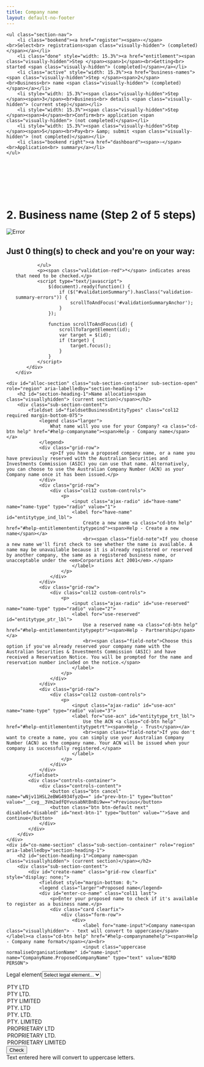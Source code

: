 ```yaml
---
title: Company name
layout: default-no-footer
---
```


<style>
	input[disabled] {
		text-transform: none;
		font-style: italic;
		font-weight: 300;
	}
</style>
<div class="progress-container" style="padding-bottom: 85px">
	<div class="progress-bar">
		<span id="progress-percent" role="progressbar" aria-valuetext="step 3 of 5 steps" style="width:32%"></span>
	</div><!-- meter -->

	<ul class="section-nav">
		<li class="bookend"><a href="register"><span>‹</span><br>Select<br> registrations<span class="visually-hidden"> (completed)</span></a></li>
		<li class="done" style="width: 15.3%"><a href="entitlement"><span class="visually-hidden">Step </span><span>1</span><br>Getting<br> started <span class="visually-hidden"> (completed)</span></a></li>
		<li class="active" style="width: 15.3%"><a href="business-names"><span class="visually-hidden">Step </span><span>2</span><br>Business<br> name <span class="visually-hidden"> (completed)</span></a></li>
		<li style="width: 15.3%"><span class="visually-hidden">Step </span><span>3</span><br>Business<br> details <span class="visually-hidden"> (current step)</span></li>
		<li style="width: 15.3%"><span class="visually-hidden">Step </span><span>4</span><br>Confirm<br> application <span class="visually-hidden"> (not completed)</span></li>
		<li style="width: 15.3%"><span class="visually-hidden">Step </span><span>5</span><br>Pay<br> &amp; submit <span class="visually-hidden"> (not completed)</span></li>
		<li class="bookend right"><a href="dashboard"><span>›</span><br>Application<br> summary</a></li>
	</ul>
</div>
<main class="wrapper">
    


<h1 id="heading" tabindex="-1">2. Business name <span role="progressbar">(Step 2 of 5 steps)</span></h1>

<form action="/registration/businessname?appId=10303" enctype="multipart/form-data" id="sobrsform" method="post">    <div style="display: none">
        <input name="__RequestVerificationToken" type="hidden" value="MdUPkRfXBebtP91fAs71E8aL3URVNP9KJU5eCmeQLQpEVU0Bh4-8sXTdH0wM3W6hrn9MkPXdCQxyH7RX9Nd1vt3kFtQKI8biF6Gt2t7yQNfT46r9Imz30Tm2XyUyBnhFv5VNC9HRHJxRinBlO0_I0Q2">
        <input id="__c__ApplicationId" name="__c__ApplicationId" type="hidden" value="r8grSNNEkpDh8zxz17LriQ==">
        <input id="__c__isDisplayContentKey" name="__c__isDisplayContentKey" type="hidden" value="YRBk3UFuGeCu5zo+Lao/Qw==">

<input id="__c__Sections_0__View" name="__c__Sections[0].View" type="hidden" value="7DJ8Wdyn+gLGFC6m0H01Jw=="><input id="__c__Sections_0__Title" name="__c__Sections[0].Title" type="hidden" value="ngMmc2IPLQ7DOlkNK1YXNQ=="><input id="__c__Sections_1__View" name="__c__Sections[1].View" type="hidden" value="gVKItIenoyTgG8sPddX+rQ=="><input id="__c__Sections_1__Title" name="__c__Sections[1].Title" type="hidden" value="ULCTZSZXjtsrNwDqwSi+Xg==">
<input id="__c__Registrations_0_" name="__c__Registrations[0]" type="hidden" value="/4pu/HURh44V1/ejVGQIEQ=="><input id="__c__Registrations_1_" name="__c__Registrations[1]" type="hidden" value="Ku6Gy+Kjj+YP2qPJPHJzxQ=="><input id="__c__Registrations_2_" name="__c__Registrations[2]" type="hidden" value="z5GyAIlGkn4RLFR84HSFHg==">    </div>
    <div id="ajax-container-for-businessname">
        <input id="__c__SectionIndexId" name="__c__SectionIndexId" type="hidden" value="BfNQIa39YHWRsVvADavFng==">


<div id="validationSummary" class="validation-summary-valid validation-container clearfix" data-valmsg-summary="true">
    <div class="grid-row">
        <div class="validation-summary-icon">
            <img src="/content/img/ico-alert-red.png" alt="Error">
        </div>
        <div class="validation-message">
            <h2><a id="validationSummaryAnchor" tabindex="-1">Just <span id="validation-error-count">0</span> thing(s) to check and you're on your way:</a>
            </h2>
            <ul class="validation-message-errors">
                

            </ul>
            <p><span class="validation-red">*</span> indicates areas that need to be checked.</p>
            <script type="text/javascript">
                $(document).ready(function() {
                    if ($("#validationSummary").hasClass("validation-summary-errors")) {
                        scrollToAndFocus('#validationSummaryAnchor');
                    }
                });

                function scrollToAndFocus(id) {
                    scrollToTargetElement(id);
                    var target = $(id);
                    if (target) {
                        target.focus();
                    }
                }
            </script>
        </div>
    </div>
</div>


    <div id="alloc-section" class="sub-section-container sub-section-open" role="region" aria-labelledby="section-heading-1">
        <h2 id="section-heading-1">Name allocation<span class="visuallyhidden"> (current section)</span></h2>
		<div class="sub-section-content">
			<fieldset id="fieldsetBusinessEntityTypes" class="col12 required margin-bottom-075">
				<legend class="larger">
					What name will you use for your Company? <a class="cd-btn help" href="#help-companyname"><span>Help - Company name</span></a>
				</legend>
				<div class="grid-row">
					<p>If you have a proposed company name, or a name you have previously reserved with the Australian Securities and Investments Commission (ASIC) you can use that name. Alternatively, you can choose to use the Australian Company Number (ACN) as your Company name once it has been issued.</p>
				</div>
				<div class="grid-row">
					<div class="col12 custom-controls">
						<p>
							<input class="ajax-radio" id="have-name" name="name-type" type="radio" value="1">
							<label for="have-name" id="entitytype_ind_lbl">
								Create a new name <a class="cd-btn help" href="#help-entitlemententitytypeind"><span>Help - Create a new name</span></a>
								<br><span class="field-note">If you choose a new name we'll first check to see whether the name is available. A name may be unavailable because it is already registered or reserved by another company, the same as a registered business name, or unacceptable under the <em>Corporations Act 2001</em>.</span>
							</label>
						</p>
					</div>
				</div>
				<div class="grid-row">
					<div class="col12 custom-controls">
						<p>
							<input class="ajax-radio" id="use-reserved" name="name-type" type="radio" value="2">
							<label for="use-reserved" id="entitytype_ptr_lbl">
								Use a reserved name <a class="cd-btn help" href="#help-entitlemententitytypeptr"><span>Help - Partnership</span></a>
								<br><span class="field-note">Choose this option if you've already reserved your company name with the Australian Securities & Investments Commission (ASIC) and have received a Reservation Notice. You will be prompted for the name and reservation number included on the notice.</span>
							</label>
						</p>
					</div>
				</div>
				<div class="grid-row">
					<div class="col12 custom-controls">
						<p>
							<input class="ajax-radio" id="use-acn" name="name-type" type="radio" value="3">
							<label for="use-acn" id="entitytype_trt_lbl">
								Use the ACN <a class="cd-btn help" href="#help-entitlemententitytypetrt"><span>Help - Trust</span></a>
								<br><span class="field-note">If you don't want to create a name, you can simply use your Australian Company Number (ACN) as the company name. Your ACN will be issued when your company is successfully registered.</span>
							</label>
						</p>
					</div>
				</div>
			</fieldset>
			<div class="controls-container">
				<div class="controls-content">
					<button class="btn cancel" name="wNjv11HSL2eBWG4934fyzQ==" id="prev-btn-1" type="button" value="__cvg__3Vm2adfQYvusabNtBnBi9w==">Previous</button>
					<button class="btn btn-default next" disabled="disabled" id="next-btn-1" type="button" value="">Save and continue</button>
				</div>
			</div>
		</div>
	</div>
    <div id="co-name-section" class="sub-section-container" role="region" aria-labelledby="section-heading-1">
        <h2 id="section-heading-1">Company name<span class="visuallyhidden"> (current section)</span></h2>
		<div class="sub-section-content">			
			<div id="create-name" class="grid-row clearfix" style="display: none;">
				<fieldset style="margin-bottom: 0;">
				<legend class="larger">Proposed name</legend>
				<div id="enter-co-name" class="col11 last">
					<p>Enter your proposed name to check if it's available to register as a business name.</p>
					<div class="card clearfix">
						<div class="form-row">
							<div>
								<label for="name-input">Company name<span class="visuallyhidden"> - text will convert to uppercase</span></label><a class="cd-btn help" href="#help-companynamehelp"><span>Help - Company name format</span></a><br>
								<input class="uppercase normaliseOrganisationName" id="name-input" name="CompanyName.ProposedCompanyName" type="text" value="BIRD PERSON">

<label class="visuallyhidden" for="legal-element">Legal element</label><select id="legal-element" name="CompanyName.NewNameLegalElementId" style="max-width:12em;"><option value="">Select legal element...</option>
<option selected="selected" value="1" selected>PTY LTD</option>
<option value="2">PTY LTD.</option>
<option value="3">PTY LIMITED</option>
<option value="4">PTY. LTD</option>
<option value="5">PTY. LTD.</option>
<option value="6">PTY. LIMITED</option>
<option value="7">PROPRIETARY LTD</option>
<option value="8">PROPRIETARY LTD.</option>
<option value="9">PROPRIETARY LIMITED</option>
</select>
								<button class="btn btn-inline btn-default ajax-button" data-ajax-target="ajax-container-for-businessname" data-busy-message="Searching for Company name" id="search-co-name" name="UBe3XYnW0cDfkvNrWSTsgZ66UPRQnvBd5cx4eevWmyk=" type="button" value="__cvg__EQclQ8ujmkGcz0q1StEHYaZMdR2rve8VVE4QqMcsKwU=">Check</button><br>
								<span  class="field-note">Text entered here will convert to uppercase letters.</span>
							</div>
						</div>
					</div>
				</div>
					<div id="co-search-results" class="col11 last" style="display: none;">
<div class="result-container" style=" margin-bottom: 2em;">
    <div class="result-row">
        <div class="result-cell cell-icon">

                <img src="{{ site.baseurl }}/img/ico-tick-green.png" alt="Success" style="width: 50px !important;">
        </div>
        <div class="result-cell cell-detail">
            <h2>BIRD PERSON PTY LTD</h2>

<blockquote>The name is available to be used as a business name.</blockquote>        </div>
        <div class="result-cell cell-action">
<button class="btn btn-inline btn-default ajax-button no-margin-right" data-ajax-target="ajax-container-for-businessname" id="add-companyname-btn" name="cFN+dlHznQVVGUMNxtPTq/Y85v9g6fnieQ2Dpcc3VU0=" type="button" value="__cvg__PZZycx0H44zNydgxWXBc/ofxZVfvuRgl7EwctEL3ljY=">Add this name</button>                <br>


            <a href="javascript:void(0);" class="smaller ajax-link" data-ajax-action="zDBJ5TQEw7wSW4gqWFMXmzQHd0wECRAw1MksApvCtgU=" data-ajax-value="__cvg__yd03VqC6NwNCvyWyDUnJeLIE1WqDiUSPhQETihmksIBZf/Dc2HHPM6IabROhJ7tN" data-ajax-target="ajax-container-for-businessname">Search for something else</a>
        </div>

    </div>
</div>



<p><strong>Registering a company name doesn't give you exclusive rights over the use of a name. </strong>It's also a good idea to check that the name isn't already a website name or trade mark. </p>

<p>Expand the links below to see available domain names and information on trade marks.</p>


<div style="display: none">
    <input id="ApplicationId" name="ApplicationId" type="hidden" value="10303">
    <input id="DomainSearchName" name="DomainSearchName" type="hidden" value="BIRD PERSON">
</div>
<div class="grid-row clearfix">
    <script type="text/javascript" src="/scripts/pages/shared/domainname.js?v=636463591900468037"></script>
    <div class="col12 last">
        <h3 id="domain-names" style="margin: .5em">
            <a href="javascript:void(0);" style="text-decoration: none !important;"><span class="fa fa-plus"></span> Domain names</a>
        </h3>

    </div>
</div>
<div class="grid-row clearfix">
    <script type="text/javascript" src="/scripts/pages/shared/trademarksearch.js?v=636505673429134240"></script>
    <div class="col12 last">
        <h3 id="trade-marks" style="margin: .5em">
            <a href="javascript:void(0);" style="text-decoration: none !important;"><span class="fa fa-plus"></span> Trade marks</a>
        </h3>
    </div>
</div>

                    </div>
					<div id="co-name-added" class="col11 last padding-bottom-1" style="display: none;">
<div class="cart-container">
    <div class="result-row result-row fade-in fade-in-inherit">
        <div class="result-cell cell-icon">
                <img src="{{ site.baseurl }}/img/ico-tick-green.png" alt="Success" style="width: 50px !important;">
        </div>
        <div class="result-cell cell-detail">
            <h2 id="added-co-name">BIRD PERSON PTY LTD</h2>

<blockquote id="tagline">The name is available to be used as a business name.</blockquote>


        </div>

        <div class="result-cell cell-action">
            
            <a id="deleteCompanyNameLink" class="remove margin-left-075" href="javascript:void(0);">
                <span>Remove</span>
            </a>
        </div>
    </div>

</div>
<div class="result-row">
</div>

<div id="dialogRemoveCompanyName" style="display: none;">
    <h1>Confirm remove</h1>
    <p>Are you sure you want to remove this company name?</p>
    <button class="btn btn-default ajax-button" data-ajax-target="ajax-container-for-businessname" name="z1tOU6MUt9J3vy/3fwHt2wwvV73Fo4UlDX6wNX6HAXs=" type="button" value="__cvg__7SbV06TrfnuMGDUNWKUx0n0EpUAWgFc6FP+D+8N9mnM=">Yes, remove</button>
    <a href="javascript:void(0);" class="margin-left-075" onclick="javascript: $('.vaCloseButton').trigger('click');">Cancel</a>
</div><div id="new-name-warning" class="card clearfix"><p><strong>Please note:</strong> The availability of a proposed name may change before you lodge the form. Check the confirmation and payment pages for changes.</p></div>

				</div>
				</fieldset>
			</div>
			<div id="co-name-reserved" class="grid-row">
				<h3>Reserved name</h3>
				<p>Enter the details of your reserved name, including the reservation number included on the Reservation Notice.</p>
                    <div class="col11 last padding-bottom-1">
                        <div class="grid-row">
                            <div>
                                <label for="CompanyName_ReservationNumber">Reservation number</label>
                            </div>
                            <div>
                                <input id="CompanyName_ReservationNumber" name="CompanyName.ReservationNumber" type="text" value=""><br>
                                <span class="field-note">Must have 9 digits.</span>
                            </div>
                        </div>
                        <div class="grid-row">
                            <div>
                                <label for="CompanyName_ReservedCompanyName">Company name<span class="visuallyhidden"> - text will convert to uppercase</span></label><a class="cd-btn help" href="#help-companynamehelp"><span>Help - Company name format</span></a><br>
                                <input class="uppercase" id="CompanyName_ReservedCompanyName" name="CompanyName.ReservedCompanyName" type="text" value="">
<label class="visuallyhidden" for="CompanyName_ReservedLegalElementId">Legal element</label><select id="CompanyName_ReservedLegalElementId" name="CompanyName.ReservedLegalElementId" style="max-width:12em;"><option value="">Select legal element...</option>
<option value="1">PTY LTD</option>
<option value="2">PTY LTD.</option>
<option value="3">PTY LIMITED</option>
<option value="4">PTY. LTD</option>
<option value="5">PTY. LTD.</option>
<option value="6">PTY. LIMITED</option>
<option value="7">PROPRIETARY LTD</option>
<option value="8">PROPRIETARY LTD.</option>
<option value="9">PROPRIETARY LIMITED</option>
</select><br>
                            <span class="field-note">Text entered here will convert to uppercase letters.</span>
                         </div>
                     </div>
                 </div>
             </div>
			<div id="co-use-acn">
				<h3>Legal element</h3>
				<p>You will use the ACN we issue you as your Company name. Select the legal element details to be included with your name.</p>
				<div class="grid-row">
					 <div class="col11 last padding-bottom-1">
							<div class="grid-row">
								<div>
									<label for="CompanyName_UseAcnLegalElementId">Legal element</label>
								</div>
								<div>
										<select id="CompanyName_UseAcnLegalElementId" name="CompanyName.UseAcnLegalElementId" style="max-width:12em;"><option value="">Please select...</option>
	<option value="1">PTY LTD</option>
	<option value="2">PTY LTD.</option>
	<option value="3">PTY LIMITED</option>
	<option value="4">PTY. LTD</option>
	<option value="5">PTY. LTD.</option>
	<option value="6">PTY. LIMITED</option>
	<option value="7">PROPRIETARY LTD</option>
	<option value="8">PROPRIETARY LTD.</option>
	<option value="9">PROPRIETARY LIMITED</option>
	</select>
								</div>
							</div>
					 </div>
				 </div>
             </div>
		<div class="controls-container">
			<div class="controls-content">
				<button class="btn cancel" name="wNjv11HSL2eBWG4934fyzQ==" id="prev-btn-2" type="button" value="__cvg__3Vm2adfQYvusabNtBnBi9w==">Previous</button>
				<button class="btn btn-default next" disabled="disabled" id="next-btn-2" type="button" value="">Save and continue</button>
			</div>
		</div>

	</div>
</div>
    <div id="bn-name-section" class="sub-section-container" role="region" aria-labelledby="section-heading-1">
        <h2 id="section-heading-1">Business name<span class="visuallyhidden"> (current section)</span></h2>
		<div class="sub-section-content">
			<p><strong>You don't need to register a business name if it's the same as your company name.</strong> For example, if your company name is Digital Exports Pty Ltd and you want to carry on a business under this name, you don't need to register it as a business name.</p>
			<p>If you want to operate under a different name, then you'll need to register it as a business name.</p>
			<p>Read more about <a href="https://www.business.gov.au/info/plan-and-start/start-your-business/business-and-company-registration/business-name-registration/business-name-trading-names-legal-names" target="_blank">business names, trading names and legal names <span class="visuallyhidden">(opens in new window)</span></a> on business.gov.au.</p>
		<div id="add-bn-question" class="clearfix margin-bottom-075" style="display: none;">
			<div class="grid-row">
				<div class="col11 last">
					<p class="label">Do you need to register any additional business names?</p>
					<div class="radio-toggle">
						<label class="label-left" for="bn-yes"><input id="bn-yes" type="radio" name="bn-question" ><span>Yes</span></label>
						<label class="label-right" for="bn-no"><input id="bn-no" type="radio" name="bn-question"><span>No</span></label>
					</div>
				</div>
			</div>
		</div>
			<div id="names-added" style="display: none;">
				<div class="cart-container">
					<div id="reg-bird" class="result-row fade-in fade-in-inherit" style="display: none;">
						<div class="result-cell cell-icon">
							<img src="{{ site.baseurl }}/img/ico-tick-green.png" alt="Success" style="width: 50px !important">
						</div>
						<div class="result-cell cell-detail">
							<h2>BIRD PERSON <a class="cd-btn help" href="#help-businessnameaddedavailable"><span>Help - Name available</span></a></h2>
							
				Business name added. <blockquote><strong>Note:</strong> The name is the same as your company name.</blockquote>
						</div>
						<div class="result-cell cell-action">
							<label class="visuallyhidden" for="BusinessNames_AddedBusinessNames_0__SelectedPrice">Select duration:</label><select class="registration-duration ajax-option" data-ajax-action="BR63RJhxzvKG6WBEQi/6UXSq76QhlrIJyG4EV/hKiUI=" data-ajax-value="__cvg__sAQJDPSEzYUU1JuBOGCum/9UVKlpOi6njWJMpK/RdotEzs4IamAxF7P7f5J03hHI" id="BusinessNames_AddedBusinessNames_0__SelectedPrice" name="BusinessNames.AddedBusinessNames[0].SelectedPrice"><option selected="selected" value="35">1 year $35</option>
							<option value="82" selected>3 years $82</option>
							</select>                <span class="subtotal">AU $82.00</span>         
							&nbsp;
							<a id="BusinessNames_AddedBusinessNames_0__Remove" class="remove" href="javascript:void(0);" data-ajax-id="2E1yyffxbM77cMN+d3Wu7Q=="><span>Remove</span></a>
						</div>
					</div>
					<div id="reg-phoenix" class="result-row fade-in fade-in-inherit" style="display: none;">
						<div class="result-cell cell-icon">
							<img src="{{ site.baseurl }}/img/ico-tick-green.png" alt="Success" style="width: 50px !important">
						</div>
						<div class="result-cell cell-detail">
							<h2>PHOENIX PERSON <a class="cd-btn help" href="#help-businessnameaddedavailable"><span>Help - Name available</span></a></h2>
							
				Business name added. <blockquote>The name is available to be used as a business name.</blockquote>
						</div>
						<div class="result-cell cell-action">
							<label class="visuallyhidden" for="BusinessNames_AddedBusinessNames_0__SelectedPrice">Select duration:</label><select class="registration-duration ajax-option" data-ajax-action="BR63RJhxzvKG6WBEQi/6UXSq76QhlrIJyG4EV/hKiUI=" data-ajax-value="__cvg__sAQJDPSEzYUU1JuBOGCum/9UVKlpOi6njWJMpK/RdotEzs4IamAxF7P7f5J03hHI" id="BusinessNames_AddedBusinessNames_0__SelectedPrice" name="BusinessNames.AddedBusinessNames[0].SelectedPrice"><option selected="selected" value="35">1 year $35</option>
							<option value="82" selected>3 years $82</option>
							</select>                <span class="subtotal">AU $82.00</span>         
							&nbsp;
							<a id="BusinessNames_AddedBusinessNames_0__Remove" class="remove" href="javascript:void(0);" data-ajax-id="2E1yyffxbM77cMN+d3Wu7Q=="><span>Remove</span></a>
						</div>
					</div> 
					<div id="dialogRemoveBusinessName" style="display: none;">
						<h1>Confirm remove</h1>
						<p>Are you sure you want to remove this business name?</p>
						<button class="btn btn-default ajax-button" data-ajax-target="ajax-container-for-businessname" name="abHW/fUQJkdQx4EOphA4DRhxupo0k+iDz8AzqnOpLts=" type="button" value="__cvg__sOvQZyQHohkAipsyLUjYGBe+6+uBFrvCo/IXriHuDtoU+lACEDnKe+775F/d1z4K">Yes, remove</button>
						<a href="javascript:void(0);" class="margin-left-075" onclick="javascript: $('.vaCloseButton').trigger('click');">Cancel</a>
					</div>
				</div>
				<div id="row-total" class="cart-container">
					<div class="result-row">
						<div class="result-cell cell-total">
							<p>Total: AU $<span id="reg-tot">82</span>.00</p>
						</div>
					</div>
				</div>
			</div>
			<div id="reg-tip" class="registration-tip margin-top-075" style="display: none;">
				<p><strong>Please note</strong>: The availability of a proposed name may change before you lodge the form. Check the confirmation and payment pages for changes.</p>
			</div>

		<div id="business-names" style="display: none;">
			<h3 id="add-bn-heading">Add Business name</h3>			
			<div id="input-bn" class="clearfix">
				<p>Enter your proposed name to check if it's available to register as a business name.</p>
				<div class="card clearfix">
					<div class="form-row">
						<p>
							<label for="bn-text-input">Search for a business name<span class="visuallyhidden"> - text will convert to uppercase</span></label><br>
							<input class="uppercase enter-click-button normaliseOrganisationName" id="bn-text-input" name="BusinessNames.BusinessNameSearchText" type="text" value="BIRD PERSON">
							<button class="btn btn-inline ajax-button" data-ajax-target="ajax-container-for-businessname" data-busy-message="Searching for business name" id="check-bn-btn" name="7KVIUXqyFVicyHfSkLCbUitSRob4nBqS5ycImFOd6Gg=" type="button" value="__cvg__sQN7pFoSVr1LCdQaudROkoWHh18VkNBHpFh0k1WgLcZJY57idkp+lIc3+zyqSGEJ">Check</button>
							<br>
							<span class="field-note">Text entered here will convert to uppercase letters.</span>
						</p>
					</div>
				</div>
			</div>
			<div id="bn-checked" style="display: none;">
				<div class="result-container">
					<div class="result-row">
						<div class="result-cell cell-icon">
							<img src="{{ site.baseurl }}/img/ico-tick-green.png" alt="Success" style="width: 50px !important">
						</div>
						<div class="result-cell cell-detail">
							<h2>PHOENIX PERSON</h2>

			<blockquote>The name is available to be used as a business name.</blockquote>            </div>
						<div class="result-cell cell-action">
			<label class="visuallyhidden" for="BusinessNames_SearchedBusinessName_SelectedPrice">Select duration:</label><select class="registration-duration" id="BusinessNames_SearchedBusinessName_SelectedPrice" name="BusinessNames.SearchedBusinessName.SelectedPrice"><option value="35">1 year $35</option>
			<option value="82" selected>3 year $82</option>
			</select><button class="btn btn-inline btn-default ajax-button no-margin-right" data-ajax-target="ajax-container-for-businessname" id="add-bn-btn" name="s0AM2cEcevWHLPREs3/kBrAQhWSAMvA6193n3FZxZ9Y=" type="button" value="__cvg__JX8ISNbDS8ZJka9hmOcBZzoxVXv0NWscTrKzHKoXBzQ=">Add this name</button>                        <br>
									<a  onclick="clearBNSearch();" href="javascript:void(0);" class="smaller ajax-link" data-ajax-action="dkjvG7xyk/YBGzt9LJvEjhkFvEHCjwx2NUdpoWS6f8w=" data-ajax-value="__cvg__mxiGP8cP8vxMW16f/IVUMho+Ny1/PKfOBzRbXWt6S0Ol4Tfgm4cT/Dc4AP0uuy4B" data-ajax-target="ajax-container-for-businessname">Search for something else</a>
						</div>
					</div>
				</div>
				<p><strong>Registering a business name doesn't give you exclusive rights over the use of a name. </strong>It's also a good idea to check that the name isn't already a website name or trade mark. </p>
				<p>Expand the links below to see available domain names and information on trade marks.</p>
				<div class="col12 last">
					<h3 id="domain-names" style="margin: .25em;">
						<a href="javascript:void(0);" style="text-decoration: none !important;"><span class="fa fa-plus"></span> Domain names</a>
					</h3>
				</div>
				<div class="col12 last">
					<h3 id="domain-names" style="margin: .25em;">
						<a href="javascript:void(0);" style="text-decoration: none !important;"><span class="fa fa-plus"></span> Trade marks</a>
					</h3>
				</div>
			</div>
			<div id="bn-name-clash" style="display: none;">
				<div  class="result-container">
					<div class="result-row">
						<div class="result-cell cell-icon">

								<img src="{{site.baseurl}}/img/ico-exclamation-orange.png" style="width: 50px !important;" alt="Alert">
						</div>
						<div class="result-cell cell-detail">
							<h3>BIRD PERSON</h3>
							<blockquote>You have already added BIRD PERSON PTY LTD as your Company Name.</blockquote>
							<p>You don't need to register a business name if it's the same as your company name.</p>
						</div>
						<div class="result-cell cell-action">
							<button class="btn btn-inline btn-default ajax-button no-margin-right" data-ajax-target="ajax-container-for-businessname" style="width: 220px; margin-bottom: 7px;" id="add-anyway-btn" type="button">Add this name anyway</button><br>
							<button class="btn btn-inline ajax-button no-margin-right" data-ajax-target="ajax-container-for-businessname" id="try-different-btn" style="width: 220px;" type="button">Try a different name</button><br>
							<a href="javascript:void(0);" onclick="cancelBNreg();" class="smaller ajax-link" data-ajax-action="zDBJ5TQEw7wSW4gqWFMXmzQHd0wECRAw1MksApvCtgU=" data-ajax-value="__cvg__yd03VqC6NwNCvyWyDUnJeLIE1WqDiUSPhQETihmksIBZf/Dc2HHPM6IabROhJ7tN" data-ajax-target="ajax-container-for-businessname">I don't need to register a business name</a>
						</div>

					</div>
				</div>
			</div>
		</div>
		<div class="controls-container">
			<div class="controls-content">
				<button class="btn cancel" name="wNjv11HSL2eBWG4934fyzQ==" id="prev-btn-3" type="button" value="__cvg__3Vm2adfQYvusabNtBnBi9w==">Previous</button>
				<button class="btn btn-default next" disabled="disabled" id="next-btn-3" type="button" value="">Save and continue</button>
			</div>
		</div>
	</div>
</div>


    </div>
</form>

</main>
<script>
	$(document).ready(function() {
		$("html, body").animate({
			scrollTop: $("#section-heading-1").offset().top
		}, 200);
		$("input[name=name-type]").click(function() {
			$("#next-btn-1").attr("disabled", false);
			var id = $(this)[0].id;
			$("#next-btn-2").attr("disabled", id==="have-name");
			$("#create-name").toggle(id==="have-name");
			$("#co-name-reserved").toggle(id==="use-reserved");
			$("#co-use-acn").toggle(id==="use-acn");
		});
		$("#next-btn-1").click(function() {
			$("#alloc-section").removeClass("sub-section-open").addClass("sub-section-done");
			$("#co-name-section").addClass("sub-section-open");
			$("html, body").animate({
				scrollTop: $("#co-name-section").offset().top
			}, 200);
		});
		$("#prev-btn-2").click(function() {
			$("#alloc-section").removeClass("sub-section-done").addClass("sub-section-open");
			$("#co-name-section").removeClass("sub-section-open");
			$("html, body").animate({
				scrollTop: $("#alloc-section").offset().top
			}, 200);
		});
		$("#next-btn-2").click(function() {
			$("#co-name-section").removeClass("sub-section-open").addClass("sub-section-done");
			$("#bn-name-section").addClass("sub-section-open");
			$("#add-bn-question").show();
		});
		$("#prev-btn-3").click(function() {
			$("#co-name-section").removeClass("sub-section-done").addClass("sub-section-open");
			$("#bn-name-section").removeClass("sub-section-open");
		});

		$("#search-co-name").click(function() {
			if ($(this).html() === "Check") {
				window.setTimeout(function() {
					$.blockUI({ message: '<p id="loading-status" role="progressbar" aria-valuetext="loading">Searching for Company name <img class="loading-ellipsis" src="{{site.baseurl}}/img/ellipsis.gif" /></p>' });
				}, 1000);
				window.setTimeout(function() {
					$.unblockUI();
					$("#enter-co-name").hide();
					$("#co-search-results").show();
					$("html, body").animate({
						scrollTop: $("#create-name").offset().top
					}, 200);
				}, 3500);
			} else {
				$("#enter-co-name").hide();
				$("#new-name-warning").hide();
				$("#co-name-added").show();
				if ($("#use-reserved").is(":checked")) {
					$("#tagline").html("Reservation number: 555473221");
				} else {
					$("#added-co-name").html("<em>_ _ _&nbsp;&nbsp;_ _ _&nbsp;&nbsp;_ _ _</em>&nbsp;&nbsp;PTY LTD");
					$("#tagline").html("Your ACN will be used as your company name.");
				}
				$("#add-bn-question").show();
				$("html, body").animate({
					scrollTop: $("#add-bn-question").offset().top
				}, 200);
			}
		});
		$("#add-companyname-btn").click(function() {
			$("#co-search-results").hide();
			$("#co-name-added").show();
			$("#new-name-warning").show();
			$("#next-bn-btn").attr("disabled", false);
			$("#next-btn-2").attr("disabled", false);
		});
		$("input[name=bn-question]").click(function() {
			if ($(this)[0].id === "bn-yes") {
				$("#business-names").show();
				$("#bn-text-input").focus();
				$("#next-btn-3").attr("disabled", true);
				$("html, body").animate({
					scrollTop: $("#business-names").offset().top
				}, 200);
			} else {
				$("#business-names").hide();
				$("#next-btn-3").attr("disabled", false);
			}
		});
		$("#check-bn-btn").click(function() {
			window.setTimeout(function() {
				$.blockUI({ message: '<p id="loading-status" role="progressbar" aria-valuetext="loading">Searching for Business name <img class="loading-ellipsis" src="{{site.baseurl}}/img/ellipsis.gif" /></p>' });
			}, 1000);
			window.setTimeout(function() {
				$.unblockUI();
				if ($("#bn-text-input").val() === "BIRD PERSON") {
					$("#input-bn").hide();
					$("#bn-name-clash").show();
				} else {
					$("#input-bn").hide();
					$("#bn-checked").show();
				}
				$("html, body").animate({
					scrollTop: $("#business-names").offset().top
				}, 200);
			}, 3500);
		});
		$("#add-bn-btn").click(function() {
			$("#bn-checked").hide();
			if ($("#names-added").is(":visible")) {
				$("#reg-tot").html("164");
				$("#bn-text-input").val("");
			} else  {
				$("#bn-text-input").val("BIRD PERSON");
			}
			$("#names-added, #reg-phoenix").show();
			$("#reg-tip").show();
			$("#add-bn-heading").html("Add another business name");
			$("#input-bn").show();
			$("#next-btn-3").attr("disabled", false);
			$("#bn-text-input").focus();
			$("html, body").animate({
				scrollTop: $("#names-added").offset().top
			}, 200);
		});
		$("#add-anyway-btn").click(function() {
			$("#bn-name-clash").hide();
			if ($("#names-added").is(":visible")) {
				$("#reg-tot").html("164");
				$("#bn-text-input").val("");
			} else {
				$("#bn-text-input").val("PHOENIX PERSON");
			}
			$("#names-added").show();
			$("#reg-bird").show();
			$("#reg-tip").show();
			$("#add-bn-heading").html("Add another business name");
			$("#input-bn").show();
			$("#next-btn-3").attr("disabled", false);
			$("#bn-text-input").focus();
			$("html, body").animate({
				scrollTop: $("#names-added").offset().top
			}, 200);
		});
		$("#try-different-btn").click(clearBNSearch);
	});
	function clearBNSearch() {
		$("#bn-name-clash").hide();
		$("#bn-checked").hide();
		if (!$("#names-added").is(":visible")) {
			$("#bn-text-input").val($("#bn-text-input").val()==="PHOENIX PERSON"?"BIRD PERSON":"PHOENIX PERSON");
		}
		$("#input-bn").show();
		$("#bn-text-input").focus();
		$("html, body").animate({
			scrollTop: $("#names-added").offset().top
		}, 200);
	}
	
	function cancelBNreg() {
		$("#bn-name-clash").hide();
		$("#bn-text-input").val("PHOENIX PERSON");
		$("#input-bn").show();
		$("#bn-no").click();
	}

</script>